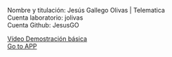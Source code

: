 Nombre y titulación: Jesús Gallego Olivas | Telematica <br>
Cuenta laboratorio: jolivas<br>
Cuenta Github: JesusGO<br>

[Vídeo Demostración básica](https://www.youtube.com/watch?v=k2KHXTPVgnc&feature=youtu.be)<br>
[Go to APP](https://jesusgo.github.io/FinalAT/)
